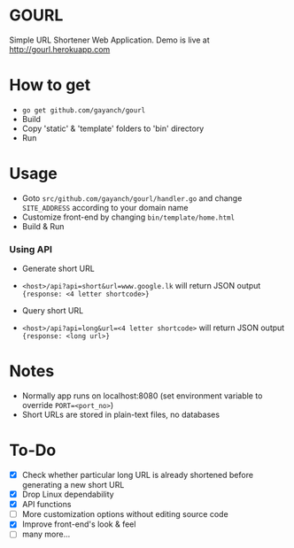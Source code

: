# GOURL
 Simple URL Shortener Web Application. Demo is live at http://gourl.herokuapp.com

# How to get
* `go get github.com/gayanch/gourl`
* Build
* Copy 'static' & 'template' folders to 'bin' directory
* Run

# Usage
 * Goto `src/github.com/gayanch/gourl/handler.go` and change `SITE_ADDRESS` according to your domain name
 * Customize front-end by changing `bin/template/home.html`
 * Build & Run

### Using API
 * Generate short URL
  * `<host>/api?api=short&url=www.google.lk` will return JSON output `{response: <4 letter shortcode>}`

 * Query short URL
  * `<host>/api?api=long&url=<4 letter shortcode>` will return JSON output `{response: <long url>}`


# Notes
* Normally app runs on localhost:8080 (set environment variable to override `PORT=<port_no>`)
* Short URLs are stored in plain-text files, no databases

# To-Do
- [x] Check whether particular long URL is already shortened before generating a new short URL
- [x] Drop Linux dependability
- [x] API functions
- [ ] More customization options without editing source code
- [x] Improve front-end's look & feel
- [ ] many more...
